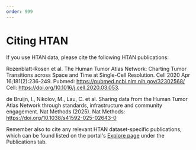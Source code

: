 ```yaml
---
order: 999
---
```


# Citing HTAN

If you use HTAN data, please cite the following HTAN publications:

Rozenblatt-Rosen et al. The Human Tumor Atlas Network: Charting Tumor Transitions across Space and Time at Single-Cell Resolution. Cell 2020 Apr 16;181(2):236-249. Pubmed: https://pubmed.ncbi.nlm.nih.gov/32302568/ Cell: https://doi.org/10.1016/j.cell.2020.03.053.

de Bruijn, I., Nikolov, M., Lau, C. et al. Sharing data from the Human Tumor Atlas Network through standards, infrastructure and community engagement. Nat Methods (2025). Nat Methods: https://doi.org/10.1038/s41592-025-02643-0

Remember also to cite any relevant HTAN dataset-specific publications, which can be found listed on the portal's [Explore page](https://humantumoratlas.org/explore) under the Publications tab.
